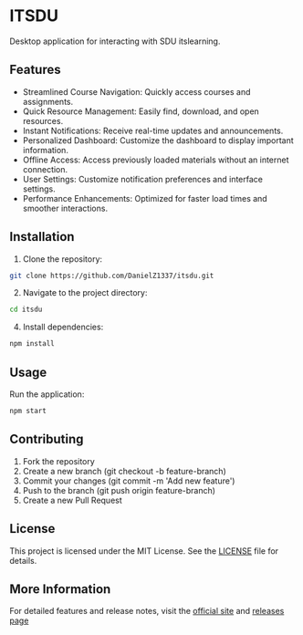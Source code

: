 # ITSDU

Desktop application for interacting with SDU itslearning.

## Features
- Streamlined Course Navigation: Quickly access courses and assignments.
- Quick Resource Management: Easily find, download, and open resources.
- Instant Notifications: Receive real-time updates and announcements.
- Personalized Dashboard: Customize the dashboard to display important information.
- Offline Access: Access previously loaded materials without an internet connection.
- User Settings: Customize notification preferences and interface settings.
- Performance Enhancements: Optimized for faster load times and smoother interactions.

## Installation
1. Clone the repository:
```bash
git clone https://github.com/DanielZ1337/itsdu.git
```
2. Navigate to the project directory:
```bash
cd itsdu
``` 
4. Install dependencies:
```bash
npm install
```

## Usage
Run the application:

```bash
npm start
```

## Contributing
1. Fork the repository
2. Create a new branch (git checkout -b feature-branch)
3. Commit your changes (git commit -m 'Add new feature')
4. Push to the branch (git push origin feature-branch)
5. Create a new Pull Request

## License
This project is licensed under the MIT License. See the [LICENSE](https://github.com/DanielZ1337/ITSDU/blob/main/LICENSE) file for details.

## More Information
For detailed features and release notes, visit the [official site](https://itsdu.danielz.dev) and [releases page](https://itsdu.danielz.dev/releases)
